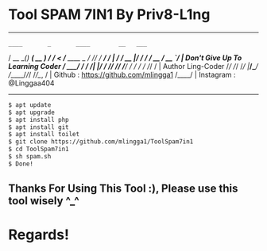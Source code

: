 # Tool SPAM 7IN1 By Priv8-L1ng
_____________________________________________________
    ____       _       ____        __   ___
   / __ \_____(_)   __( __ )      / /  <  /___  ____ _
  / /_/ / ___/ / | / / __  |_____/ /   / / __ \/ __ `/   | Don't Give Up To Learning Coder
 / ____/ /  / /| |/ / /_/ /_____/ /___/ / / / / /_/ /    | Author Ling-Coder
/_/   /_/  /_/ |___/\____/     /_____/_/_/ /_/\__, /     | Github : https://github.com/mlingga1
                                             /____/      | Instagram : @Linggaa404
_____________________________________________________
```sh
$ apt update
$ apt upgrade
$ apt install php
$ apt install git
$ apt install toilet
$ git clone https://github.com/mlingga1/ToolSpam7in1
$ cd ToolSpam7in1
$ sh spam.sh
$ Done!
```
## Thanks For Using This Tool :), Please use this tool wisely ^_^
# Regards!

